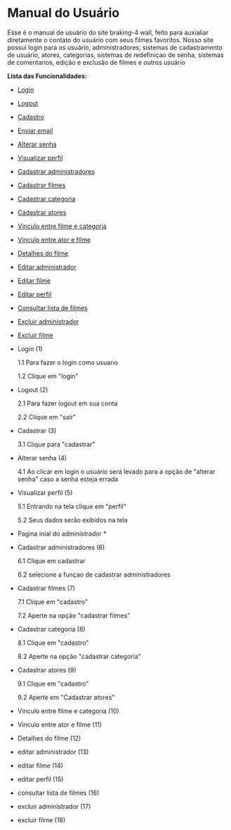 # Manual do Usuário

Esse é o manual de usuário do site braking-4 wall, feito para auxialiar diretamente o contato do usuário com seus filmes favoritos. Nosso site possui login para os usuário, administradores, sistemas de cadastramento de usuário, atores, categorias, sistemas de redefiniçao de senha, sistemas de comentarios, edição e exclusão de filmes e outros usuário 


**Lista das Funcionalidades:**


 - [Login](#login)
 - [Logout](#lpgout)
 - [Cadastro](#cadastro)
 - [Enviar email](#enviaremail)
 - [Alterar senha](#alterarsenha)
 - [Visualizar perfil](#visualizarperfil)
 - [Cadastrar administradores](#cadastraradministradores)
 - [Cadastrar filmes](#cadastrarfilmes)
 - [Cadastrar categoria](#cadastrarcategoria)
 - [Cadastrar atores](#cadastraratores)
 - [Vinculo entre filme e categoria](#vinculoatorecategoria)
 - [Vinculo entre ator e filme](#vinculoatuaçoes)
 - [Detalhes do filme](#detalhesdofilme)
 - [Editar administrador](#editaradministrador)
 - [Editar filme](#editarfilme)
 - [Editar perfil](editarperfil#)
 - [Consultar lista de filmes](#listadefilmes)
 - [Excluir administrador](#excluiradministrador)
 - [Excluir filme](#excluirfilme) 




- Login (1)  

  1.1 Para fazer o login como usuario 

   1.2 Clique em "login" 
 
- Logout (2)

  2.1 Para fazer logout em sua conta 

   2.2 Clique em "sair" 

- Cadastrar (3)

   3.1 Clique para "cadastrar" 

- Alterar senha (4)

  4.1 Ao clicar em login o usuário será levado para a opção de "alterar senha" caso a senha esteja errada

- Visualizar perfil (5)

  5.1 Entrando na tela clique em "perfil"

  5.2 Seus dados serão exibidos na tela

- Pagina inial do administrador *

- Cadastrar administradores (6)

  6.1 Clique em cadastrar

  6.2 selecione a funçao de cadastrar administradores

- Cadastrar filmes (7)

  7.1 Clique em "cadastro"

  7.2 Aperte na opção "cadastrar filmes"

- Cadastrar categoria (8)

  8.1 Clique em "cadastro"

  8.2 Aperte na opção "cadastrar categoria"

- Cadastrar atores (9)

  9.1 Clique em "cadastro"

  9.2 Aperte em "Cadastrar atores"

- Vinculo entre filme e categoria (10)

- Vinculo entre ator e filme (11)

- Detalhes do filme (12)

- editar administrador (13)
  
- editar filme (14)

- editar perfil (15)

- consultar lista de filmes (16)

- excluir administrador (17)

- excluir filme (18)
